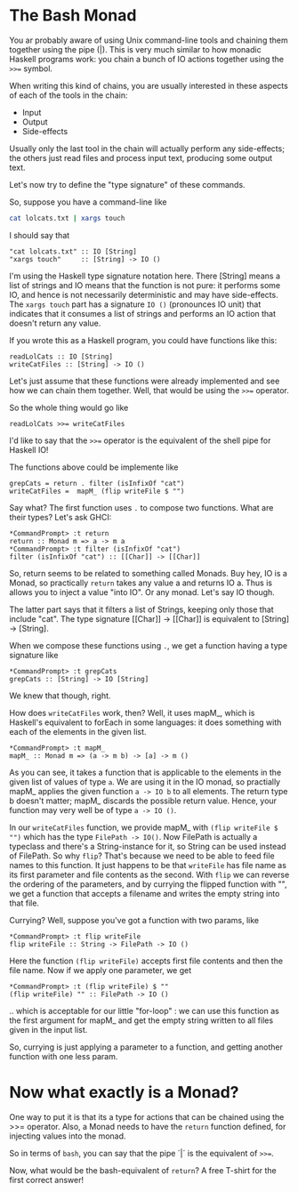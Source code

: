 The Bash Monad
==============

You ar probably aware of using Unix command-line tools and chaining them together using the pipe (|). 
This is very much similar to how monadic Haskell programs work: you chain a bunch of IO actions together using the `>>=` symbol.

When writing this kind of chains, you are usually interested in these aspects of each of the tools in the chain:

- Input
- Output
- Side-effects

Usually only the last tool in the chain will actually perform any side-effects; 
the others just read files and process input text, producing some output text.

Let's now try to define the "type signature" of these commands.

So, suppose you have a command-line like

~~~ .bash
cat lolcats.txt | xargs touch
~~~

I should say that

~~~ .haskell
"cat lolcats.txt" :: IO [String]
"xargs touch"     :: [String] -> IO ()
~~~

I'm using the Haskell type signature notation here. There [String] means a list of strings and IO means that the function is not pure: 
it performs some IO, and hence is not necessarily deterministic and may have side-effects. 
The `xargs touch` part has a signature `IO ()` (pronounces IO unit) that indicates that it consumes a list of strings and performs an IO action
that doesn't return any value.

If you wrote this as a Haskell program, you could have functions like this:

~~~ .haskell
readLolCats :: IO [String]
writeCatFiles :: [String] -> IO ()
~~~ 

Let's just assume that these functions were already implemented and see how we can chain them together.
Well, that would be using the `>>=` operator. 

So the whole thing would go like 

~~~ .haskell
readLolCats >>= writeCatFiles
~~~

I'd like to say that the `>>=` operator is the equivalent of the shell pipe for Haskell IO!

The functions above could be implemente like

~~~ .haskell
grepCats = return . filter (isInfixOf "cat")
writeCatFiles =  mapM_ (flip writeFile $ "")
~~~

Say what? The first function uses `.` to compose two functions. What are their types? Let's ask GHCI:

~~~ .haskell
*CommandPrompt> :t return
return :: Monad m => a -> m a
*CommandPrompt> :t filter (isInfixOf "cat")
filter (isInfixOf "cat") :: [[Char]] -> [[Char]]
~~~

So, return seems to be related to something called Monads. 
Buy hey, IO is a Monad, so practically `return` takes any value a and returns IO a.
Thus is allows you to inject a value "into IO". Or any monad. Let's say IO though.

The latter part says that it filters a list of Strings, keeping only those that include "cat". 
The type signature [[Char]] -> [[Char]] is equivalent to [String] -> [String].

When we compose these functions using `.`, we get a function having a type signature like

~~~ .haskell
*CommandPrompt> :t grepCats
grepCats :: [String] -> IO [String]
~~~

We knew that though, right.

How does `writeCatFiles` work, then? Well, it uses mapM_, which is Haskell's equivalent to forEach in some languages: 
it does something with each of the elements in the given list.

~~~ .haskell
*CommandPrompt> :t mapM_
mapM_ :: Monad m => (a -> m b) -> [a] -> m ()
~~~

As you can see, it takes a function that is applicable to the elements in the given list of values of type `a`. 
We are using it in the IO monad, so practially mapM_ applies the given function `a -> IO b` to all elements. 
The return type b doesn't matter; mapM_ discards the possible return value. Hence, your function may very well be
of type `a -> IO ()`. 

In our `writeCatFiles` function, we provide mapM_ with `(flip writeFile $ "")` which has the
type `FilePath -> IO()`. Now FilePath is actually a typeclass and there's a String-instance for it, so String can
be used instead of FilePath. So why `flip`? That's because we need to be able to feed file names to this function.
It just happens to be that `writeFile` has file name as its first parameter and file contents as the second.
With `flip` we can reverse the ordering of the parameters, and by currying the flipped function with "", we get 
a function that accepts a filename and writes the empty string into that file.

Currying? Well, suppose you've got a function with two params, like

~~~ .haskell
*CommandPrompt> :t flip writeFile
flip writeFile :: String -> FilePath -> IO ()
~~~

Here the function `(flip writeFile)` accepts first file contents and then the file name. 
Now if we apply one parameter, we get

~~~ .haskell
*CommandPrompt> :t (flip writeFile) $ ""
(flip writeFile) "" :: FilePath -> IO ()
~~~

.. which is acceptable for our little "for-loop" : we can use this function as the first argument for mapM_ and get
the empty string written to all files given in the input list.

So, currying is just applying a parameter to a function, and getting another function with one less param.

Now what exactly is a Monad?
============================

One way to put it is that its a type for actions that can be chained using the >>= operator. 
Also, a Monad needs to have the `return` function defined, for injecting values into the monad.

So in terms of `bash`, you can say that the pipe ´|´ is the equivalent of `>>=`.

Now, what would be the bash-equivalent of `return`? A free T-shirt for the first correct answer!